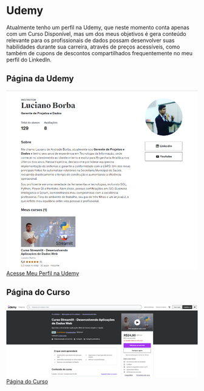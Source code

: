 # Udemy

Atualmente tenho um perfil na Udemy, que neste momento conta apenas com um Curso Disponível, mas um dos meus objetivos é gera conteúdo relevante para os profissionais de dados possam desenvolver suas habilidades durante sua carreira, através de preços acessíveis, como também de cupons de descontos compartilhados frequentemente no meu perfil do LinkedIn.

## Página da Udemy

![Página Udemy](../assets/img/udemy.png)<BR>
[Acesse Meu Perfil na Udemy](https://www.udemy.com/user/luciano-de-andrade-borba/)

## Página do Curso

![Página do Curso](../assets/img/curso.png)
[Página do Curso](https://www.udemy.com/course/curso-streamlit-desenvolvendo-aplicacoes-de-dados-web/)